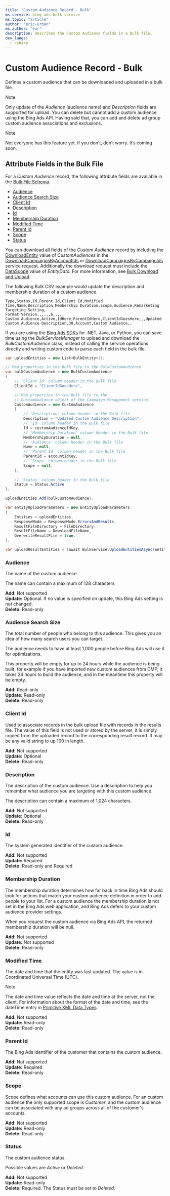 ```yaml
---
title: "Custom Audience Record - Bulk"
ms.service: bing-ads-bulk-service
ms.topic: "article"
author: "eric-urban"
ms.author: "eur"
description: Describes the Custom Audience fields in a Bulk file.
dev_langs:
  - csharp
---
```

# Custom Audience Record - Bulk
Defines a custom audience that can be downloaded and uploaded in a bulk file. 

> [!NOTE]
> Only update of the *Audience* (audience name) and *Description* fields are supported for upload. You can delete but cannot add a custom audience using the Bing Ads API. Having said that, you can add and delete ad group custom audience associations and exclusions.

> [!NOTE]
> Not everyone has this feature yet. If you don’t, don’t worry. It’s coming soon.

## <a name="entitydata"></a>Attribute Fields in the Bulk File
For a *Custom Audience* record, the following attribute fields are available in the [Bulk File Schema](bulk-file-schema.md). 

- [Audience](#audience)
- [Audience Search Size](#audiencesearchsize)
- [Client Id](#clientid)
- [Description](#description)
- [Id](#id)
- [Membership Duration](#membershipduration)
- [Modified Time](#modifiedtime)
- [Parent Id](#parentid)
- [Scope](#scope)
- [Status](#status)

You can download all fields of the *Custom Audience* record by including the [DownloadEntity](downloadentity.md) value of *CustomAudiences* in the [DownloadCampaignsByAccountIds](downloadcampaignsbyaccountids.md) or [DownloadCampaignsByCampaignIds](downloadcampaignsbycampaignids.md) service request. Additionally the download request must include the [DataScope](datascope.md) value of *EntityData*. For more information, see [Bulk Download and Upload](../guides/bulk-download-upload.md).

The following Bulk CSV example would update the description and membership duration of a custom audience. 

```csv
Type,Status,Id,Parent Id,Client Id,Modified Time,Name,Description,Membership Duration,Scope,Audience,Remarketing Targeting Setting,
Format Version,,,,,,6,,,,,
Custom Audience,Active,IdHere,ParentIdHere,ClientIdGoesHere,,,Updated Custom Audience Description,30,Account,Custom Audience,,
```

If you are using the [Bing Ads SDKs](../guides/client-libraries.md) for .NET, Java, or Python, you can save time using the *BulkServiceManager* to upload and download the *BulkCustomAudience* class, instead of calling the service operations directly and writing custom code to parse each field in the bulk file. 


```csharp
var uploadEntities = new List<BulkEntity>();

// Map properties in the Bulk file to the BulkCustomAudience
var bulkCustomAudience = new BulkCustomAudience
{
    // 'Client Id' column header in the Bulk file
    ClientId = "ClientIdGoesHere",

    // Map properties in the Bulk file to the 
    // CustomAudience object of the Campaign Management service.
    CustomAudience = new CustomAudience
    {
        // 'Description' column header in the Bulk file
        Description = "Updated Custom Audience Description",
        // 'Id' column header in the Bulk file
        Id = customAudienceIdKey,
        // 'Membership Duration' column header in the Bulk file
        MembershipDuration = null,
        // 'Audience' column header in the Bulk file
        Name = null,
        // 'Parent Id' column header in the Bulk file
        ParentId = accountIdKey,
        // 'Scope' column header in the Bulk file
        Scope = null,
    },
                
    // 'Status' column header in the Bulk file
    Status = Status.Active
};

uploadEntities.Add(bulkCustomAudience);

var entityUploadParameters = new EntityUploadParameters
{
    Entities = uploadEntities,
    ResponseMode = ResponseMode.ErrorsAndResults,
    ResultFileDirectory = FileDirectory,
    ResultFileName = DownloadFileName,
    OverwriteResultFile = true,
};

var uploadResultEntities = (await BulkService.UploadEntitiesAsync(entityUploadParameters)).ToList();
```

### <a name="audience"></a>Audience
The name of the custom audience.

The name can contain a maximum of 128 characters

**Add:** Not supported  
**Update:** Optional. If no value is specified on update, this Bing Ads setting is not changed.    
**Delete:** Read-only  

### <a name="audiencesearchsize"></a>Audience Search Size
The total number of people who belong to this audience. This gives you an idea of how many search users you can target.

The audience needs to have at least 1,000 people before Bing Ads will use it for optimizations.

This property will be empty for up to 24 hours while the audience is being built, for example if you have imported new custom audiences from DMP, it takes 24 hours to build the audience, and in the meantime this property will be empty.

**Add:** Read-only  
**Update:** Read-only    
**Delete:** Read-only  

### <a name="clientid"></a>Client Id
Used to associate records in the bulk upload file with records in the results file. The value of this field is not used or stored by the server; it is simply copied from the uploaded record to the corresponding result record. It may be any valid string to up 100 in length.

**Add:** Not supported  
**Update:** Optional    
**Delete:** Read-only  

### <a name="description"></a>Description
The description of the custom audience. Use a description to help you remember what audience you are targeting with this custom audience.

The description can contain a maximum of 1,024 characters.

**Add:** Not supported  
**Update:** Optional    
**Delete:** Read-only  

### <a name="id"></a>Id
The system generated identifier of the custom audience.

**Add:** Not supported  
**Update:** Required  
**Delete:** Read-only and Required  

### <a name="membershipduration"></a>Membership Duration
The membership duration determines how far back in time Bing Ads should look for actions that match your custom audience definition in order to add people to your list. For a custom audience the membership duration is not set in the Bing Ads web application, and Bing Ads defers to your custom audience provider settings.

When you request the custom audience via Bing Ads API, the returned membership duration will be null.

**Add:** Not supported  
**Update:** Not supported  
**Delete:** Read-only  

### <a name="modifiedtime"></a>Modified Time
The date and time that the entity was last updated. The value is in Coordinated Universal Time (UTC).

> [!NOTE]
> The date and time value reflects the date and time at the server, not the client. For information about the format of the date and time, see the dateTime entry in [Primitive XML Data Types](https://go.microsoft.com/fwlink/?linkid=859198).

**Add:** Not supported  
**Update:** Read-only  
**Delete:** Read-only  

### <a name="parentid"></a>Parent Id
The Bing Ads identifier of the customer that contains the custom audience.

**Add:** Not supported  
**Update:** Required  
**Delete:** Read-only  

### <a name="scope"></a>Scope
Scope defines what accounts can use this custom audience. For an custom audience the only supported scope is *Customer*, and the custom audience can be associated with any ad groups across all of the customer's accounts.

**Add:** Not supported  
**Update:** Read-only    
**Delete:** Read-only  

### <a name="status"></a>Status
The custom audience status.

Possible values are *Active* or *Deleted*. 

**Add:** Not supported  
**Update:** Read-only    
**Delete:** Required. The Status must be set to *Deleted*.  


